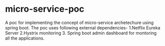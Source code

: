 # micro-service-poc

A poc for implementing the concept of micro-service archetechure using spring boot. The poc uses following external  dependencies-
1.Netflix Eureka Server  2.Hystrix monitoring 3. Spring boot admin dashboard for montoring all the applications.